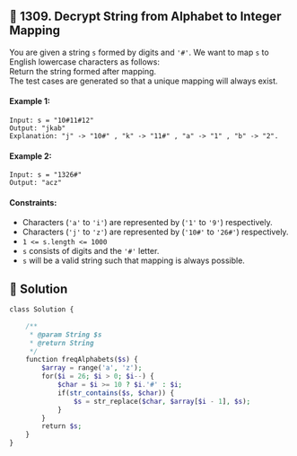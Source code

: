 ## 📝 1309. Decrypt String from Alphabet to Integer Mapping  
You are given a string `s` formed by digits and `'#'`. We want to map `s` to English lowercase characters as follows:  
Return the string formed after mapping.  
The test cases are generated so that a unique mapping will always exist.  
     
  
#### Example 1:  

```
Input: s = "10#11#12"
Output: "jkab"
Explanation: "j" -> "10#" , "k" -> "11#" , "a" -> "1" , "b" -> "2".

```
#### Example 2:  

```
Input: s = "1326#"
Output: "acz"

```
  
#### Constraints:  
+ Characters (`'a'` to `'i'`) are represented by (`'1'` to `'9'`) respectively.  
+ Characters (`'j'` to `'z'`) are represented by (`'10#'` to `'26#'`) respectively.  
+ `1 <= s.length <= 1000`  
+ `s` consists of digits and the `'#'` letter.  
+ `s` will be a valid string such that mapping is always possible.  
  
## 📝 Solution 
```php  
class Solution {  
  
    /**  
     * @param String $s  
     * @return String  
     */  
    function freqAlphabets($s) {  
        $array = range('a', 'z');   
        for($i = 26; $i > 0; $i--) {  
            $char = $i >= 10 ? $i.'#' : $i;  
            if(str_contains($s, $char)) {  
                $s = str_replace($char, $array[$i - 1], $s);  
            }  
        }  
        return $s;  
    }  
}  
```  
